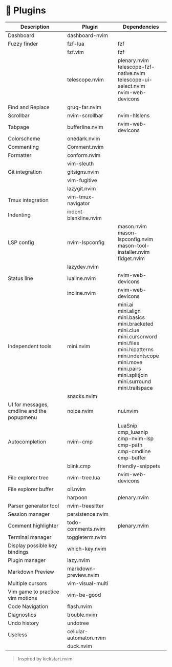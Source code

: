 # 🚀 Plugins

| Description                                | Plugin                  | Dependencies                                                                                                                                                                                                                 |
| -                                          | -                       | -                                                                                                                                                                                                                            |
| Dashboard                                  | dashboard-nvim          |                                                                                                                                                                                                                              |
| Fuzzy finder                               | fzf-lua                 | fzf                                                                                                                                                                                                                          |
|                                            | fzf.vim                 | fzf                                                                                                                                                                                                                          |
|                                            | telescope.nvim          | plenary.nvim<br>telescope-fzf-native.nvim<br>telescope-ui-select.nvim<br>nvim-web-devicons                                                                                                                                   |
| Find and Replace                           | grug-far.nvim           |                                                                                                                                                                                                                              |
| Scrollbar                                  | nvim-scrollbar          | nvim-hlslens                                                                                                                                                                                                                 |
| Tabpage                                    | bufferline.nvim         | nvim-web-devicons                                                                                                                                                                                                            |
| Colorscheme                                | onedark.nvim            |                                                                                                                                                                                                                              |
| Commenting                                 | Comment.nvim            |                                                                                                                                                                                                                              |
| Formatter                                  | conform.nvim            |                                                                                                                                                                                                                              |
|                                            | vim-sleuth              |                                                                                                                                                                                                                              |
| Git integration                            | gitsigns.nvim           |                                                                                                                                                                                                                              |
|                                            | vim-fugitive            |                                                                                                                                                                                                                              |
|                                            | lazygit.nvim            |                                                                                                                                                                                                                              |
| Tmux integration                           | vim-tmux-navigator      |                                                                                                                                                                                                                              |
| Indenting                                  | indent-blankline.nvim   |                                                                                                                                                                                                                              |
| LSP config                                 | nvim-lspconfig          | mason.nvim<br>mason-lspconfig.nvim<br>mason-tool-installer.nvim<br>fidget.nvim                                                                                                                                               |
|                                            | lazydev.nvim            |                                                                                                                                                                                                                              |
| Status line                                | lualine.nvim            | nvim-web-devicons                                                                                                                                                                                                            |
|                                            | incline.nvim            | nvim-web-devicons                                                                                                                                                                                                            |
| Independent tools                          | mini.nvim               | mini.ai<br>mini.align<br>mini.basics<br>mini.bracketed<br>mini.clue<br>mini.cursorword<br>mini.files<br>mini.hipatterns<br>mini.indentscope<br>mini.move<br>mini.pairs<br>mini.splitjoin<br>mini.surround<br>mini.trailspace |
|                                            | snacks.nvim             |                                                                                                                                                                                                                              |
| UI for messages, cmdline and the popupmenu | noice.nvim              | nui.nvim                                                                                                                                                                                                                     |
| Autocompletion                             | nvim-cmp                | LuaSnip<br>cmp_luasnip<br>cmp-nvim-lsp<br>cmp-path<br>cmp-cmdline<br>cmp-buffer                                                                                                                                              |
|                                            | blink.cmp               | friendly-snippets                                                                                                                                                                                                            |
| File explorer tree                         | nvim-tree.lua           | nvim-web-devicons                                                                                                                                                                                                            |
| File explorer buffer                       | oil.nvim                |                                                                                                                                                                                                                              |
|                                            | harpoon                 | plenary.nvim                                                                                                                                                                                                                 |
| Parser generator tool                      | nvim-treesitter         |                                                                                                                                                                                                                              |
| Session manager                            | persistence.nvim        |                                                                                                                                                                                                                              |
| Comment highlighter                        | todo-comments.nvim      | plenary.nvim                                                                                                                                                                                                                 |
| Terminal manager                           | toggleterm.nvim         |                                                                                                                                                                                                                              |
| Display possible key bindings              | which-key.nvim          |                                                                                                                                                                                                                              |
| Plugin manager                             | lazy.nvim               |                                                                                                                                                                                                                              |
| Markdown Preview                           | markdown-preview.nvim   |                                                                                                                                                                                                                              |
| Multiple cursors                           | vim-visual-multi        |                                                                                                                                                                                                                              |
| Vim game to practice vim motions           | vim-be-good             |                                                                                                                                                                                                                              |
| Code Navigation                            | flash.nvim              |                                                                                                                                                                                                                              |
| Diagnostics                                | trouble.nvim            |                                                                                                                                                                                                                              |
| Undo history                               | undotree                |                                                                                                                                                                                                                              |
| Useless                                    | cellular-automaton.nvim |                                                                                                                                                                                                                              |
|                                            | duck.nvim               |                                                                                                                                                                                                                              |

> Inspired by kickstart.nvim
